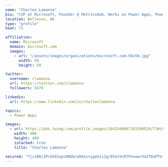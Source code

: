 ```yaml
---
name: "Charles Lamanna"
bio: "CVP at Microsoft, Founder @ MetricsHub. Works on Power Apps, Power Automate, Power Virtual Agent, Common Data Service and Dynamics 365."
location: Bellevue, WA
type: "profile"
heat: 72

affiliation:
  name: Microsoft
  domain: microsoft.com
  images:
    - url: "/assets/images/organizations/microsoft.com-50x50.jpg"
      width: 50
      height: 50

twitter:
  username: clamanna
  url: https://twitter.com/clamanna
  followers: 5479

linkedin:
  url: https://www.linkedin.com/in/charleslamanna

topics:
  - Power Apps

images:
  - url: https://pbs.twimg.com/profile_images/1641500867303190528/TJWiRwMN_400x400.jpg
    width: 400
    height: 400
    isCached: true
    title: "Charles Lamanna"

secured: "YjcsB6c3PrGSkhapvUNUU/wbKzs+ygeUiiJg/Eh3vVcR7FevwwrVe2T8aPYVzXcPR6A/1mtw16TWMZu39afibDfKv5V9uhRQp5QYDSDrDc6ivlLetyG49nC+Jqluek6y2WVVmmR0Egy+HzYIRXJIGF2m6m5lgWHqWq1dOvCQlgGnrsMPLHUVPWd80aRVgbkqR1AB190vlJ6YimBo4SSxaKkJTlQs3KjVRyIKUkk1c9t4ckPW35M/rmZirxOup/USIA0nsAIlOW57vhVEcvAcx6dmQJOjh53nsdcAwevJZQ3p42yYnbT+oiMsOgMZWMBFP0Dnvz2lN3PqTtcgvWatyJuO+iHnI66VveMDFDiq9U9xoCo3bOXTMxnnXD2E/3yAhvJQH6y4VRDlxN39dwoGrxvH1NRltUTmX7FrAaLTvBs=;fzdHM9OJVRUOy1PQCoBcHQ=="
---
```


